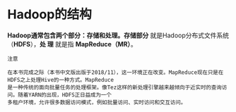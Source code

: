 Hadoop的结构
================================================================================
**Hadoop通常包含两个部分：存储和处理。存储部分** 就是Hadoop分布式文件系统（**HDFS**），**处
理** 就是指 **MapReduce（MR）**。
```
注意

在本书完成之际（本书中文版出版于2018/11），这一环境正在改变。MapReduce现在只是在HDFS之上处理Hive的一种方式。MapReduce
是一种传统的面向批量任务的处理框架。像Tez这样的新处理引擎越来越倾向于近实时的查询访问。随着YARN的出现，HDFS正日益成为一个
多租户环境，允许很多数据访问模式，例如批量访问、实时访问和交互访问。
```
